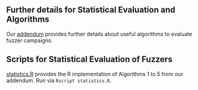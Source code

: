 ## Further details for Statistical Evaluation and Algorithms
Our [addendum](statistics_addendum.pdf) provides further details about useful algorithms to evaluate fuzzer campaigns.  

## Scripts for Statistical Evaluation of Fuzzers

[statistics.R](./statistics.R) provides the R implementation of Algorithms 1 to 5 from our addendum. Run via `Rscript statistics.R`.


